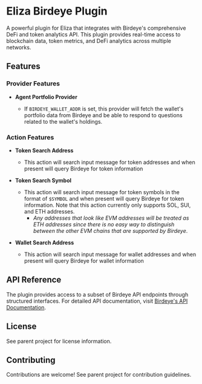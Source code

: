 # Eliza Birdeye Plugin

A powerful plugin for Eliza that integrates with Birdeye's comprehensive DeFi and token analytics API. This plugin provides real-time access to blockchain data, token metrics, and DeFi analytics across multiple networks.

## Features

### Provider Features

- **Agent Portfolio Provider**

  - If `BIRDEYE_WALLET_ADDR` is set, this provider will fetch the wallet's portfolio data from Birdeye and be able to respond to questions related to the wallet's holdings.

### Action Features

- **Token Search Address**

  - This action will search input message for token addresses and when present will query Birdeye for token information

- **Token Search Symbol**

  - This action will search input message for token symbols in the format of `$SYMBOL` and when present will query Birdeye for token information. Note that this action currently only supports SOL, SUI, and ETH addresses.
    - _Any addresses that look like EVM addresses will be treated as ETH addresses since there is no easy way to distinguish between the other EVM chains that are supported by Birdeye_.

- **Wallet Search Address**

  - This action will search input message for wallet addresses and when present will query Birdeye for wallet information

## API Reference

The plugin provides access to a subset of Birdeye API endpoints through structured interfaces. For detailed API documentation, visit [Birdeye's API Documentation](https://public-api.birdeye.so).

## License

See parent project for license information.

## Contributing

Contributions are welcome! See parent project for contribution guidelines.
